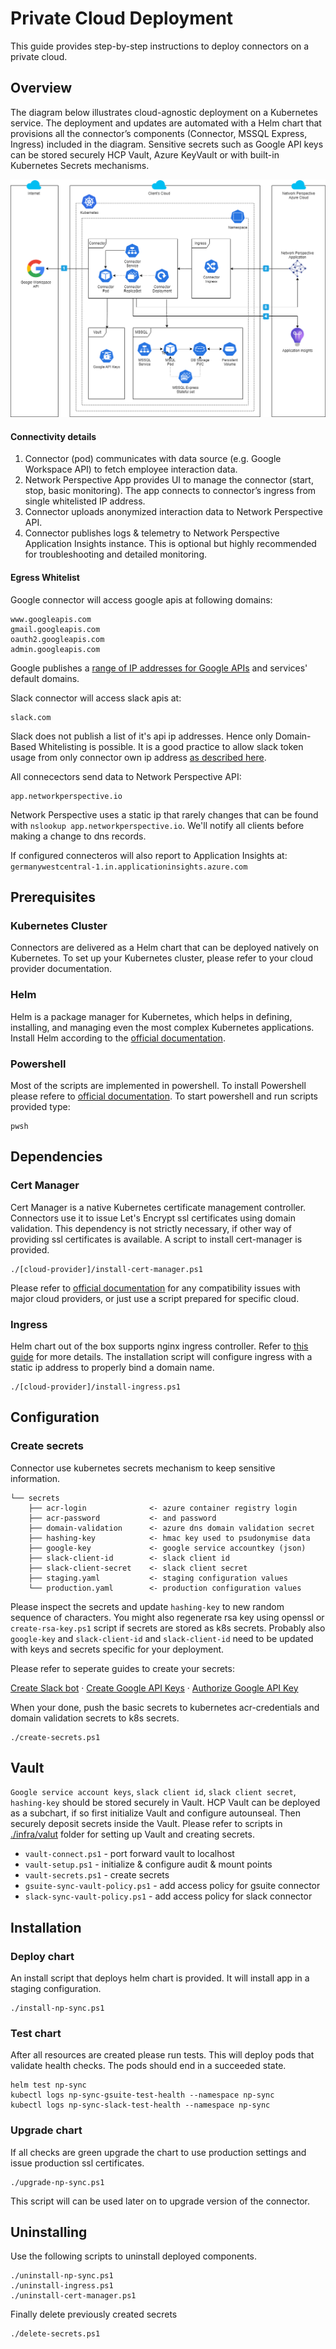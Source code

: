 # Private Cloud Deployment
This guide provides step-by-step instructions to deploy connectors on a private cloud.

## Overview
The diagram below illustrates cloud-agnostic deployment on a Kubernetes service. The deployment and updates are automated with a Helm chart that provisions all the connector’s components (Connector, MSSQL Express, Ingress) included in the diagram. Sensitive secrets such as Google API keys can be stored securely HCP Vault, Azure KeyVault or with built-in Kubernetes Secrets mechanisms.

<img src="../docs/images/k8s-deployment.png" alt="Kubernetes Deployment Diagram" >

#### Connectivity details
1. Connector (pod) communicates with data source (e.g. Google Workspace API) to fetch employee interaction data.
2. Network Perspective App provides UI to manage the connector (start, stop, basic monitoring). The app connects to connector’s ingress from single whitelisted IP address.
3. Connector uploads anonymized interaction data to Network Perspective API. 
4. Connector publishes logs & telemetry to Network Perspective Application Insights instance. This is optional but highly recommended for troubleshooting and detailed monitoring. 

#### Egress Whitelist
Google connector will access google apis at following domains:
```
www.googleapis.com
gmail.googleapis.com
oauth2.googleapis.com
admin.googleapis.com
```
Google publishes a [range of IP addresses for Google APIs](https://support.google.com/a/answer/10026322?hl=en) and services' default domains.

Slack connector will access slack apis at:
```
slack.com
```
Slack does not publish a list of it's api ip addresses. Hence only Domain-Based Whitelisting is possible. It is a good practice to allow slack token usage from only connector own ip address [as described here](https://api.slack.com/authentication/best-practices#configure-allowed-ip).


All connecectors send data to Network Perspective API:
```
app.networkperspective.io
```
Network Perspective uses a static ip that rarely changes that can be found with `nslookup app.networkperspective.io`. We'll notify all clients before making a change to dns records.

If configured connecteros will also report to Application Insights at:
`germanywestcentral-1.in.applicationinsights.azure.com`

####
## Prerequisites
### Kubernetes Cluster
Connectors are delivered as a Helm chart that can be deployed natively on Kubernetes. To set up your Kubernetes cluster, please refer to your cloud provider documentation.

### Helm
Helm is a package manager for Kubernetes, which helps in defining, installing, and managing even the most complex Kubernetes applications. Install Helm according to the [official documentation](https://helm.sh/docs/intro/install/).

### Powershell 
Most of the scripts are implemented in powershell. To install Powershell please refere to [official documentation](https://learn.microsoft.com/en-us/powershell/scripting/install/installing-powershell). To start powershell and run scripts provided type:
```
pwsh
```
## Dependencies
### Cert Manager
Cert Manager is a native Kubernetes certificate management controller. Connectors use it to issue Let's Encrypt ssl certificates using domain validation. This dependency is not strictly necessary, if other way of providing ssl certificates is available. A script to install cert-manager is provided. 
```
./[cloud-provider]/install-cert-manager.ps1
```
Please refer to [official documentation](https://cert-manager.io/docs/installation/compatibility/) for any compatibility issues with major cloud providers, or just use a script prepared for specific cloud.

### Ingress
Helm chart out of the box supports nginx ingress controller. 
Refer to [this guide](https://kubernetes.github.io/ingress-nginx/deploy/) for more details. The installation script will configure ingress with a static ip address to properly bind a domain name.
```
./[cloud-provider]/install-ingress.ps1
```
## Configuration
### Create secrets
Connector use kubernetes secrets mechanism to keep sensitive information. 

    └── secrets
        ├── acr-login              <- azure container registry login
        ├── acr-password           <- and password
        ├── domain-validation      <- azure dns domain validation secret
        ├── hashing-key            <- hmac key used to psudonymise data
        ├── google-key             <- google service accountkey (json)
        ├── slack-client-id        <- slack client id
        ├── slack-client-secret    <- slack client secret
        ├── staging.yaml           <- staging configuration values
        └── production.yaml        <- production configuration values

Please inspect the secrets and update `hashing-key` to new random sequence of characters. You might also regenerate rsa key using openssl or `create-rsa-key.ps1` script if secrets are stored as k8s secrets. Probably also `google-key` and `slack-client-id` and `slack-client-id` need to be updated with keys and secrets specific for your deployment. 

Please refer to seperate guides to create your secrets:


<a href="../docs/create-slack-bot.md">Create Slack bot</a>
·
<a href="../docs/create-google-api-keys.md">Create Google API Keys</a>
·
<a href="../docs/authorize-google-api-keys.md">Authorize Google API Key</a>    

When your done, push the basic secrets to kubernetes acr-credentials and domain validation secrets to k8s secrets.
```
./create-secrets.ps1
```

## Vault
`Google service account keys`, `slack client id`, `slack client secret`, `hashing-key` should be stored securely in Vault. HCP Vault can be deployed as a subchart, if so first initialize Vault and configure autounseal. Then securely deposit secrets inside the Vault. Please refer to scripts in [./infra/valut](valut) folder for setting up Vault and creating secrets.

* `vault-connect.ps1` - port forward vault to localhost
* `vault-setup.ps1` - initialize & configure audit & mount points
* `vault-secrets.ps1` - create secrets
* `gsuite-sync-vault-policy.ps1` - add access policy for gsuite connector
* `slack-sync-vault-policy.ps1` - add access policy for slack connector
## Installation
### Deploy chart
An install script that deploys helm chart is provided. It will install app in a staging configuration.
```
./install-np-sync.ps1
```
### Test chart
After all resources are created please run tests. This will deploy pods that validate health checks. The pods should end in a succeeded state.
```
helm test np-sync
kubectl logs np-sync-gsuite-test-health --namespace np-sync
kubectl logs np-sync-slack-test-health --namespace np-sync
```

### Upgrade chart
If all checks are green upgrade the chart to use production settings and issue production ssl certificates. 
```
./upgrade-np-sync.ps1
```
This script will can be used later on to upgrade version of the connector.

## Uninstalling
Use the following scripts to uninstall deployed components.
```
./uninstall-np-sync.ps1
./uninstall-ingress.ps1
./uninstall-cert-manager.ps1
```
Finally delete previously created secrets
```
./delete-secrets.ps1
```